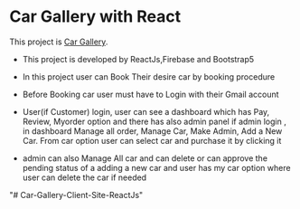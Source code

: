# Car Gallery with React

This project is [Car Gallery](https://car-gallery-reactjs.web.app/).


* This project is developed by ReactJs,Firebase and Bootstrap5

* In this project user can Book Their desire car by booking procedure

* Before Booking car user must have to Login with their Gmail account

* User(if Customer) login, user can see a dashboard which has Pay, Review, Myorder option and there has also admin panel if admin login , in dashboard Manage all order, Manage Car, Make Admin, Add a New Car. From car option user can select car and purchase it by clicking it

* admin can also Manage All car and can delete or can approve the pending status of a adding a new car and user has my car option  where user can delete the car if needed

"# Car-Gallery-Client-Site-ReactJs" 
